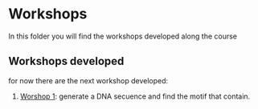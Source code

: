 # Workshops
In this folder you will find the workshops developed along the course
## Workshops developed
for now there are the next workshop developed:
1. [Worshop 1](workshop1/README.md): generate a DNA secuence and find the motif that contain.